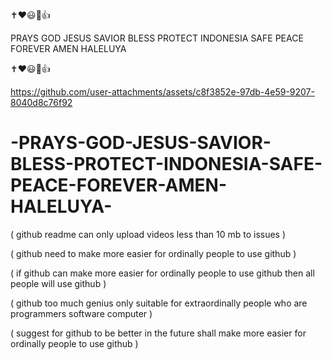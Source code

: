 ✝️❤️😃🙏👍

PRAYS GOD JESUS SAVIOR BLESS PROTECT INDONESIA SAFE PEACE FOREVER AMEN HALELUYA

✝️❤️😃🙏👍

https://github.com/user-attachments/assets/c8f3852e-97db-4e59-9207-8040d8c76f92

# -PRAYS-GOD-JESUS-SAVIOR-BLESS-PROTECT-INDONESIA-SAFE-PEACE-FOREVER-AMEN-HALELUYA-

( github readme can only upload videos less than 10 mb to issues )

( github need to make more easier for ordinally people to use github )

( if github can make more easier for ordinally people to use github then all people will use github )

( github too much genius only suitable for extraordinally people who are programmers software computer )

( suggest for github to be better in the future shall make more easier for ordinally people to use github )
